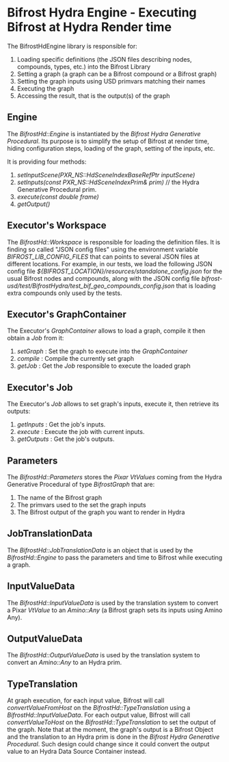 # Bifrost Hydra Engine - Executing Bifrost at Hydra Render time

The BifrostHdEngine library is responsible for:
1. Loading specific definitions (the JSON files describing nodes, compounds, types, etc.) into the Bifrost Library
2. Setting a graph (a graph can be a Bifrost compound or a Bifrost graph)
3. Setting the graph inputs using USD primvars matching their names
4. Executing the graph
5. Accessing the result, that is the output(s) of the graph

## Engine

The _BifrostHd::Engine_ is instantiated by the _Bifrost Hydra Generative Procedural_.
Its purpose is to simplify the setup of Bifrost at render time, hiding configuration steps, loading of the graph,
setting of the inputs, etc.

It is providing four methods:
1. _setInputScene(PXR_NS::HdSceneIndexBaseRefPtr inputScene)_
2. _setInputs(const PXR_NS::HdSceneIndexPrim& prim)_ // the Hydra Generative Procedural prim.
3. _execute(const double frame)_
4. _getOutput()_

## Executor's Workspace

The _BifrostHd::Workspace_ is responsible for loading the definition files. It is finding so called "JSON config files"
using the environment variable _BIFROST_LIB_CONFIG_FILES_ that can points to several JSON files at different locations.
For example, in our tests, we load the following JSON config file _${BIFROST_LOCATION}/resources/standalone_config.json_
for the usual Bifrost nodes and compounds, along with the JSON config file
_bifrost-usd/test/BifrostHydra/test_bif_geo_compounds_config.json_ that is loading extra compounds only used by the tests.

## Executor's GraphContainer

The Executor's _GraphContainer_ allows to load a graph, compile it then obtain a _Job_ from it:

1. _setGraph_ : Set the graph to execute into the _GraphContainer_
2. _compile_  : Compile the currently set graph
3. _getJob_   : Get the _Job_ responsible to execute the loaded graph

## Executor's Job

The Executor's _Job_ allows to set graph's inputs, execute it, then retrieve its outputs:

1. _getInputs_  : Get the job's inputs.
2. _execute_    : Execute the job with current inputs.
3. _getOutputs_ : Get the job's outputs.

## Parameters

The _BifrostHd::Parameters_ stores the _Pixar VtValues_ coming from the Hydra Generative Procedural of type _BifrostGraph_ that are:
1. The name of the Bifrost graph
2. The primvars used to the set the graph inputs
3. The Bifrost output of the graph you want to render in Hydra

## JobTranslationData

The _BifrostHd::JobTranslationData_ is an object that is used by the _BifrostHd::Engine_ to pass the parameters and time
to Bifrost while executing a graph.

## InputValueData

The _BifrostHd::InputValueData_ is used by the translation system to convert a Pixar _VtValue_ to an _Amino::Any_
(a Bifrost graph sets its inputs using Amino Any).

## OutputValueData

The _BifrostHd::OutputValueData_ is used by the translation system to convert an _Amino::Any_ to an Hydra prim.

## TypeTranslation

At graph execution, for each input value, Bifrost will call _convertValueFromHost_ on the _BifrostHd::TypeTranslation_
using a _BifrostHd::InputValueData_.
For each output value, Bifrost will call _convertValueToHost_ on the _BifrostHd::TypeTranslation_ to set the output
of the graph. Note that at the moment, the graph's output is a Bifrost Object and the translation to an Hydra prim
is done in the _Bifrost Hydra Generative Procedural_. Such design could change since it could convert the output value
to an Hydra Data Source Container instead.
